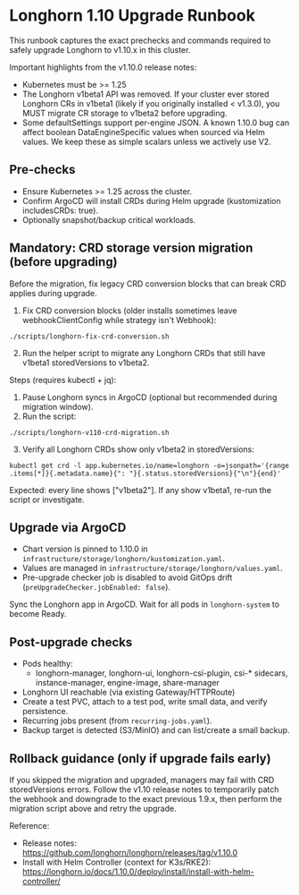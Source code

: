 # Longhorn 1.10 Upgrade Runbook

This runbook captures the exact prechecks and commands required to safely upgrade Longhorn to v1.10.x in this cluster.

Important highlights from the v1.10.0 release notes:
- Kubernetes must be >= 1.25
- The Longhorn v1beta1 API was removed. If your cluster ever stored Longhorn CRs in v1beta1 (likely if you originally installed < v1.3.0), you MUST migrate CR storage to v1beta2 before upgrading.
- Some defaultSettings support per-engine JSON. A known 1.10.0 bug can affect boolean DataEngineSpecific values when sourced via Helm values. We keep these as simple scalars unless we actively use V2.

## Pre-checks
- Ensure Kubernetes >= 1.25 across the cluster.
- Confirm ArgoCD will install CRDs during Helm upgrade (kustomization includesCRDs: true).
- Optionally snapshot/backup critical workloads.

## Mandatory: CRD storage version migration (before upgrading)
Before the migration, fix legacy CRD conversion blocks that can break CRD applies during upgrade.

1) Fix CRD conversion blocks (older installs sometimes leave webhookClientConfig while strategy isn't Webhook):

```
./scripts/longhorn-fix-crd-conversion.sh
```

2) Run the helper script to migrate any Longhorn CRDs that still have v1beta1 storedVersions to v1beta2.

Steps (requires kubectl + jq):
1) Pause Longhorn syncs in ArgoCD (optional but recommended during migration window).
2) Run the script:

```
./scripts/longhorn-v110-crd-migration.sh
```

3) Verify all Longhorn CRDs show only v1beta2 in storedVersions:

```
kubectl get crd -l app.kubernetes.io/name=longhorn -o=jsonpath='{range .items[*]}{.metadata.name}{": "}{.status.storedVersions}{"\n"}{end}'
```
Expected: every line shows ["v1beta2"]. If any show v1beta1, re-run the script or investigate.

## Upgrade via ArgoCD
- Chart version is pinned to 1.10.0 in `infrastructure/storage/longhorn/kustomization.yaml`.
- Values are managed in `infrastructure/storage/longhorn/values.yaml`.
- Pre-upgrade checker job is disabled to avoid GitOps drift (`preUpgradeChecker.jobEnabled: false`).

Sync the Longhorn app in ArgoCD. Wait for all pods in `longhorn-system` to become Ready.

## Post-upgrade checks
- Pods healthy:
  - longhorn-manager, longhorn-ui, longhorn-csi-plugin, csi-* sidecars, instance-manager, engine-image, share-manager
- Longhorn UI reachable (via existing Gateway/HTTPRoute)
- Create a test PVC, attach to a test pod, write small data, and verify persistence.
- Recurring jobs present (from `recurring-jobs.yaml`).
- Backup target is detected (S3/MinIO) and can list/create a small backup.

## Rollback guidance (only if upgrade fails early)
If you skipped the migration and upgraded, managers may fail with CRD storedVersions errors. Follow the v1.10 release notes to temporarily patch the webhook and downgrade to the exact previous 1.9.x, then perform the migration script above and retry the upgrade.

Reference:
- Release notes: https://github.com/longhorn/longhorn/releases/tag/v1.10.0
- Install with Helm Controller (context for K3s/RKE2): https://longhorn.io/docs/1.10.0/deploy/install/install-with-helm-controller/
